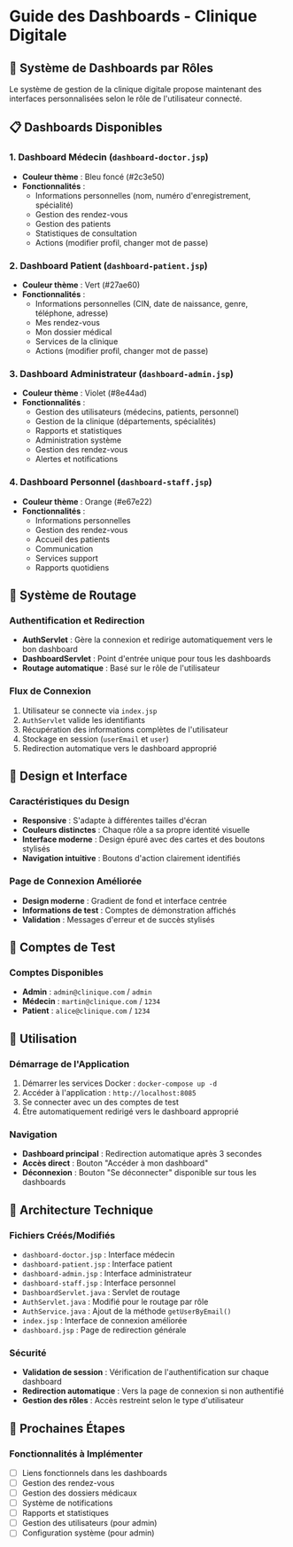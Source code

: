 # Guide des Dashboards - Clinique Digitale

## 🏥 Système de Dashboards par Rôles

Le système de gestion de la clinique digitale propose maintenant des interfaces personnalisées selon le rôle de l'utilisateur connecté.

## 📋 Dashboards Disponibles

### 1. Dashboard Médecin (`dashboard-doctor.jsp`)
- **Couleur thème** : Bleu foncé (#2c3e50)
- **Fonctionnalités** :
  - Informations personnelles (nom, numéro d'enregistrement, spécialité)
  - Gestion des rendez-vous
  - Gestion des patients
  - Statistiques de consultation
  - Actions (modifier profil, changer mot de passe)

### 2. Dashboard Patient (`dashboard-patient.jsp`)
- **Couleur thème** : Vert (#27ae60)
- **Fonctionnalités** :
  - Informations personnelles (CIN, date de naissance, genre, téléphone, adresse)
  - Mes rendez-vous
  - Mon dossier médical
  - Services de la clinique
  - Actions (modifier profil, changer mot de passe)

### 3. Dashboard Administrateur (`dashboard-admin.jsp`)
- **Couleur thème** : Violet (#8e44ad)
- **Fonctionnalités** :
  - Gestion des utilisateurs (médecins, patients, personnel)
  - Gestion de la clinique (départements, spécialités)
  - Rapports et statistiques
  - Administration système
  - Gestion des rendez-vous
  - Alertes et notifications

### 4. Dashboard Personnel (`dashboard-staff.jsp`)
- **Couleur thème** : Orange (#e67e22)
- **Fonctionnalités** :
  - Informations personnelles
  - Gestion des rendez-vous
  - Accueil des patients
  - Communication
  - Services support
  - Rapports quotidiens

## 🔄 Système de Routage

### Authentification et Redirection
- **AuthServlet** : Gère la connexion et redirige automatiquement vers le bon dashboard
- **DashboardServlet** : Point d'entrée unique pour tous les dashboards
- **Routage automatique** : Basé sur le rôle de l'utilisateur

### Flux de Connexion
1. Utilisateur se connecte via `index.jsp`
2. `AuthServlet` valide les identifiants
3. Récupération des informations complètes de l'utilisateur
4. Stockage en session (`userEmail` et `user`)
5. Redirection automatique vers le dashboard approprié

## 🎨 Design et Interface

### Caractéristiques du Design
- **Responsive** : S'adapte à différentes tailles d'écran
- **Couleurs distinctes** : Chaque rôle a sa propre identité visuelle
- **Interface moderne** : Design épuré avec des cartes et des boutons stylisés
- **Navigation intuitive** : Boutons d'action clairement identifiés

### Page de Connexion Améliorée
- **Design moderne** : Gradient de fond et interface centrée
- **Informations de test** : Comptes de démonstration affichés
- **Validation** : Messages d'erreur et de succès stylisés

## 🧪 Comptes de Test

### Comptes Disponibles
- **Admin** : `admin@clinique.com` / `admin`
- **Médecin** : `martin@clinique.com` / `1234`
- **Patient** : `alice@clinique.com` / `1234`

## 🚀 Utilisation

### Démarrage de l'Application
1. Démarrer les services Docker : `docker-compose up -d`
2. Accéder à l'application : `http://localhost:8085`
3. Se connecter avec un des comptes de test
4. Être automatiquement redirigé vers le dashboard approprié

### Navigation
- **Dashboard principal** : Redirection automatique après 3 secondes
- **Accès direct** : Bouton "Accéder à mon dashboard"
- **Déconnexion** : Bouton "Se déconnecter" disponible sur tous les dashboards

## 🔧 Architecture Technique

### Fichiers Créés/Modifiés
- `dashboard-doctor.jsp` : Interface médecin
- `dashboard-patient.jsp` : Interface patient
- `dashboard-admin.jsp` : Interface administrateur
- `dashboard-staff.jsp` : Interface personnel
- `DashboardServlet.java` : Servlet de routage
- `AuthServlet.java` : Modifié pour le routage par rôle
- `AuthService.java` : Ajout de la méthode `getUserByEmail()`
- `index.jsp` : Interface de connexion améliorée
- `dashboard.jsp` : Page de redirection générale

### Sécurité
- **Validation de session** : Vérification de l'authentification sur chaque dashboard
- **Redirection automatique** : Vers la page de connexion si non authentifié
- **Gestion des rôles** : Accès restreint selon le type d'utilisateur

## 📝 Prochaines Étapes

### Fonctionnalités à Implémenter
- [ ] Liens fonctionnels dans les dashboards
- [ ] Gestion des rendez-vous
- [ ] Gestion des dossiers médicaux
- [ ] Système de notifications
- [ ] Rapports et statistiques
- [ ] Gestion des utilisateurs (pour admin)
- [ ] Configuration système (pour admin)
